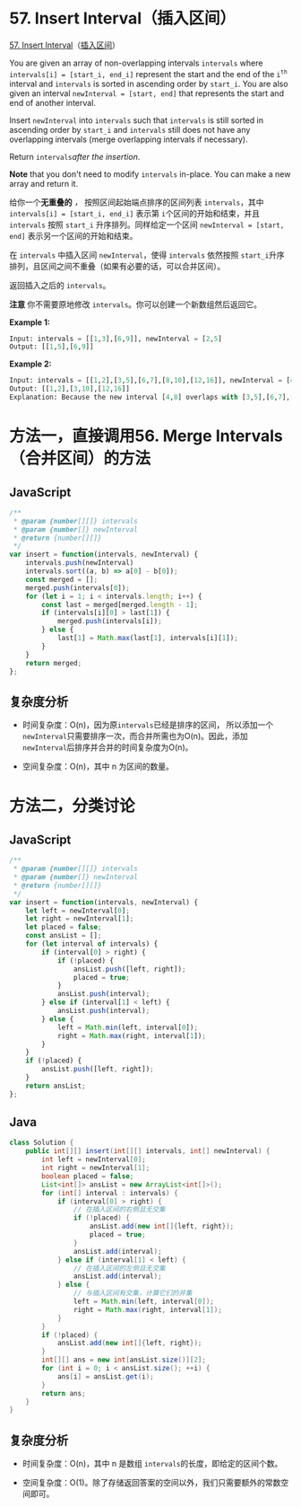 # 57. Insert Interval（插入区间）

[57. Insert Interval](https://leetcode.com/problems/insert-interval/)（[插入区间](https://leetcode.cn/problems/insert-interval/)）

You are given an array of non-overlapping intervals `intervals`​ where `intervals[i] = [start_i, end_i]`​ represent the start and the end of the `i`​<sup>​`th`​</sup>​ interval and `intervals`​ is sorted in ascending order by `start_i`​. You are also given an interval `newInterval = [start, end]`​ that represents the start and end of another interval.

Insert `newInterval`​ into `intervals`​ such that `intervals`​ is still sorted in ascending order by `start_i`​ and `intervals`​ still does not have any overlapping intervals (merge overlapping intervals if necessary).

Return `intervals`​*after the insertion*.

**Note** that you don't need to modify `intervals`​ in-place. You can make a new array and return it.

给你一个**无重叠的**  *，* 按照区间起始端点排序的区间列表 `intervals`​，其中 `intervals[i] = [start_i, end_i]`​ 表示第 `i`​ 个区间的开始和结束，并且 `intervals`​ 按照 `start_i`​ 升序排列。同样给定一个区间 `newInterval = [start, end]`​ 表示另一个区间的开始和结束。

在 `intervals`​ 中插入区间 `newInterval`​，使得 `intervals`​ 依然按照 `start_i`​ 升序排列，且区间之间不重叠（如果有必要的话，可以合并区间）。

返回插入之后的 `intervals`​。

**注意** 你不需要原地修改 `intervals`​。你可以创建一个新数组然后返回它。

**Example 1:**

```python
Input: intervals = [[1,3],[6,9]], newInterval = [2,5]
Output: [[1,5],[6,9]]
```

**Example 2:**

```python
Input: intervals = [[1,2],[3,5],[6,7],[8,10],[12,16]], newInterval = [4,8]
Output: [[1,2],[3,10],[12,16]]
Explanation: Because the new interval [4,8] overlaps with [3,5],[6,7],[8,10].
```

# 方法一，直接调用56. Merge Intervals（合并区间）的方法

## JavaScript

```javascript
/**
 * @param {number[][]} intervals
 * @param {number[]} newInterval
 * @return {number[][]}
 */
var insert = function(intervals, newInterval) {
    intervals.push(newInterval)
    intervals.sort((a, b) => a[0] - b[0]);
    const merged = [];
    merged.push(intervals[0]);
    for (let i = 1; i < intervals.length; i++) {
        const last = merged[merged.length - 1];
        if (intervals[i][0] > last[1]) {
            merged.push(intervals[i]);
        } else {
            last[1] = Math.max(last[1], intervals[i][1]);
        }
    }
    return merged;
};
```

## 复杂度分析

* 时间复杂度：O(n)，因为原`intervals`​已经是排序的区间， 所以添加一个`newInterval`​只需要排序一次，而合并所需也为O(n)。因此，添加`newInterval`​后排序并合并的时间复杂度为O(n)。

* 空间复杂度：O(n)，其中 n 为区间的数量。

# 方法二，分类讨论

## JavaScript

```javascript
/**
 * @param {number[][]} intervals
 * @param {number[]} newInterval
 * @return {number[][]}
 */
var insert = function(intervals, newInterval) {
    let left = newInterval[0];
    let right = newInterval[1];
    let placed = false;
    const ansList = [];
    for (let interval of intervals) {
        if (interval[0] > right) {
            if (!placed) {
                ansList.push([left, right]);
                placed = true;
            }
            ansList.push(interval);
        } else if (interval[1] < left) {
            ansList.push(interval);
        } else {
            left = Math.min(left, interval[0]);
            right = Math.max(right, interval[1]);
        }
    }
    if (!placed) {
        ansList.push([left, right]);
    }
    return ansList;
};
```

## Java

```java
class Solution {
    public int[][] insert(int[][] intervals, int[] newInterval) {
        int left = newInterval[0];
        int right = newInterval[1];
        boolean placed = false;
        List<int[]> ansList = new ArrayList<int[]>();
        for (int[] interval : intervals) {
            if (interval[0] > right) {
                // 在插入区间的右侧且无交集
                if (!placed) {
                    ansList.add(new int[]{left, right});
                    placed = true;            
                }
                ansList.add(interval);
            } else if (interval[1] < left) {
                // 在插入区间的左侧且无交集
                ansList.add(interval);
            } else {
                // 与插入区间有交集，计算它们的并集
                left = Math.min(left, interval[0]);
                right = Math.max(right, interval[1]);
            }
        }
        if (!placed) {
            ansList.add(new int[]{left, right});
        }
        int[][] ans = new int[ansList.size()][2];
        for (int i = 0; i < ansList.size(); ++i) {
            ans[i] = ansList.get(i);
        }
        return ans;
    }
}
```

## 复杂度分析

* 时间复杂度：O(n)，其中 n 是数组 `intervals`​ 的长度，即给定的区间个数。

* 空间复杂度：O(1)。除了存储返回答案的空间以外，我们只需要额外的常数空间即可。

‍

